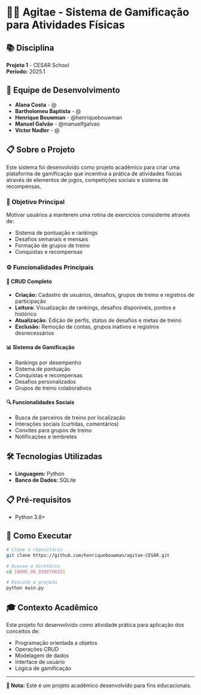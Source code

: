 # 🏃‍♂️ Agitae - Sistema de Gamificação para Atividades Físicas

## 📚 Disciplina
**Projeto 1** - CESAR School  
**Período:** 2025.1

## 👥 Equipe de Desenvolvimento
- **Alana Costa** - @
- **Bartholomeu Baptista** - @
- **Henrique Bouwman** - @henriquebouwman
- **Manuel Galvão** - @manuelfgalvao
- **Victor Nadler** - @

## 📋 Sobre o Projeto

Este sistema foi desenvolvido como projeto acadêmico para criar uma plataforma de gamificação que incentiva a prática de atividades físicas através de elementos de jogos, competições sociais e sistema de recompensas.

### 🎯 Objetivo Principal
Motivar usuários a manterem uma rotina de exercícios consistente através de:
- Sistema de pontuação e rankings
- Desafios semanais e mensais
- Formação de grupos de treino
- Conquistas e recompensas

### ⚙️ Funcionalidades Principais

#### 🔧 **CRUD Completo**
- **Criação:** Cadastro de usuários, desafios, grupos de treino e registros de participação
- **Leitura:** Visualização de rankings, desafios disponíveis, pontos e histórico
- **Atualização:** Edição de perfis, status de desafios e metas de treino
- **Exclusão:** Remoção de contas, grupos inativos e registros desnecessários

#### 📊 **Sistema de Gamificação**
- Rankings por desempenho
- Sistema de pontuação
- Conquistas e recompensas
- Desafios personalizados
- Grupos de treino colaborativos

#### 🔍 **Funcionalidades Sociais**
- Busca de parceiros de treino por localização
- Interações sociais (curtidas, comentários)
- Convites para grupos de treino
- Notificações e lembretes

## 🛠️ Tecnologias Utilizadas
- **Linguagem:** Python
- **Banco de Dados:** SQLite

## 📋 Pré-requisitos
- Python 3.8+

## 🚀 Como Executar

```bash
# Clone o repositório
git clone https://github.com/henriquebouwman/agitae-CESAR.git

# Acesse o diretório
cd [NOME_DO_DIRETORIO]

# Execute o projeto
python main.py
```

## 🎓 Contexto Acadêmico
Este projeto foi desenvolvido como atividade prática para aplicação dos conceitos de:
- Programação orientada a objetos
- Operações CRUD
- Modelagem de dados
- Interface de usuário
- Lógica de gamificação

---

**📝 Nota:** Este é um projeto acadêmico desenvolvido para fins educacionais.
